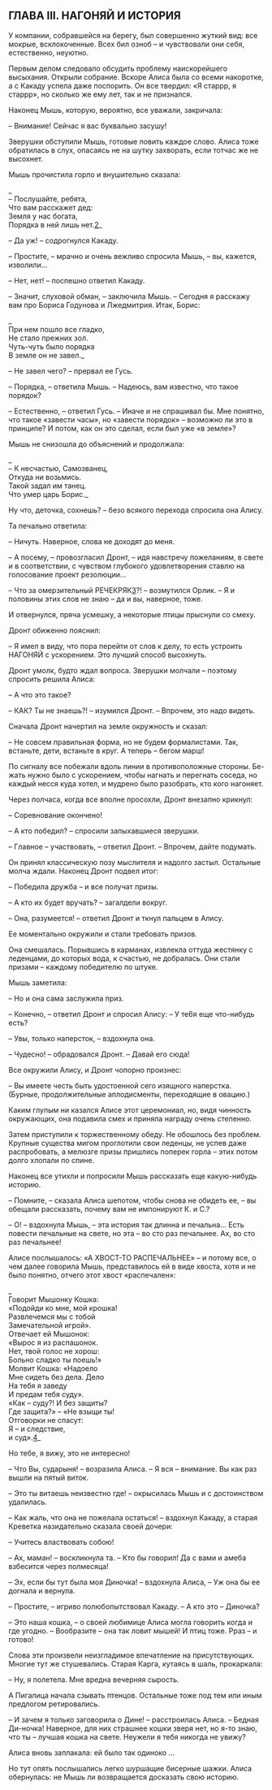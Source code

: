 ## ГЛАВА III. НАГОНЯЙ И ИСТОРИЯ

У компании, собравшейся на берегу, был совершенно жуткий вид: все мокрые, всклокоченные. Всех бил озноб – и чувствовали они себя, естественно, неуютно.

Первым делом следовало обсудить проблему наискорейшего высыхания. Открыли собрание. Вскоре Алиса была со всеми накоротке, а с Какаду успела даже поспорить. Он все твердил: «Я старрр, я старрр», но сколько же ему лет, так и не признался.

Наконец Мышь, которую, вероятно, все уважали, закричала:

– Внимание! Сейчас я вас буквально засушу!

Зверушки обступили Мышь, готовые ловить каждое слово. Алиса тоже обратилась в слух, опасаясь не на шутку захворать, если тотчас же не высохнет.

Мышь прочистила горло и внушительно сказала:

_  
– Послушайте, ребята,  
Что вам расскажет дед:  
Земля у нас богата,  
Порядка в ней лишь нет.[2](https://wysotsky.com/0011/1049-25.htm#fn_02)_

– Да уж! – содрогнулся Какаду.

– Простите, – мрачно и очень вежливо спросила Мышь, – вы, кажется, изволили...

– Нет, нет! – поспешно ответил Какаду.

– Значит, слуховой обман, – заключила Мышь. – Сегодня я расскажу вам про Бориса Годунова и Лжедмитрия. Итак, Борис:

_  
При нем пошло все гладко,  
Не стало прежних зол.  
Чуть-чуть было порядка  
В земле он не завел._

– Не завел чего? – прервал ее Гусь.

– Порядка, – ответила Мышь. – Надеюсь, вам известно, чтo такое порядок?

– Естественно, – ответил Гусь. – Иначе и не спрашивал бы. Мне понятно, что такое «завести часы», но «завести порядок» – возможно ли это в принципе? И потом, как он это сделал, если был уже «в земле»?

Мышь не снизошла до объяснений и продолжала:

_  
– К несчастью, Самозванец,  
Откуда ни возьмись.  
Такой задал им танец.  
Что умер царь Борис._

Ну что, деточка, сохнешь? – безо всякого перехода спросила она Алису.

Та печально ответила:

– Ничуть. Наверное, слова не доходят до меня.

– А посему, – провозгласил Дронт, – идя навстречу пожеланиям, в свете и в соответствии, с чувством глубокого удовлетворения ставлю на голосование проект резолюции...

– Что за омерзительный РЕЧЕКРЯК[3](https://wysotsky.com/0011/1049-25.htm#fn_03)?! – возмутился Орлик. – Я и половины этих слов не знаю – да и вы, наверное, тоже.

И отвернулся, пряча усмешку, а некоторые птицы прыснули со смеху.

Дронт обиженно пояснил:

– Я имел в виду, что пора перейти от слов к делу, то есть устроить НАГОНЯЙ с ускорением. Это лучший способ высохнуть.

Дронт умолк, будто ждал вопроса. Зверушки молчали – поэтому спросить решила Алиса:

– А что это такое?

– КАК? Ты не знаешь?! – изумился Дронт. – Впрочем, это надо видеть.

Сначала Дронт начертил на земле окружность и сказал:

– Не совсем правильная форма, но не будем формалистами. Так, встаньте, дети, встаньте в круг. А теперь – бегом марш!

По сигналу все побежали вдоль линии в противоположные стороны. Бе-жать нужно было с ускорением, чтобы нагнать и перегнать соседа, но каждый несся куда хотел, и мудрено было разобрать, кто кого нагоняет.

Через полчаса, когда все вполне просохли, Дронт внезапно крикнул:

– Соревнование окончено!

– А кто победил? – спросили запыхавшиеся зверушки.

– Главное – участвовать, – ответил Дронт. – Впрочем, дайте подумать.

Он принял классическую позу мыслителя и надолго застыл. Остальные молча ждали. Наконец Дронт подвел итог:

– Победила дружба – и все получат призы.

– А кто их будет вручать? – загалдели вокруг.

– Она, разумеется! – ответил Дронт и ткнул пальцем в Алису.

Еe моментально окружили и стали требовать призов.

Она смешалась. Порывшись в карманах, извлекла оттуда жестянку с леденцами, до которых вода, к счастью, не добралась. Они стали призами – каждому победителю по штуке.

Мышь заметила:

– Но и она сама заслужила приз.

– Конечно, – ответил Дронт и спросил Алису: – У те6я еще что-нибудь есть?

– Увы, только наперсток, – вздохнула она.

– Чудесно! – обрадовался Дронт. – Давай его сюда!

Все окружили Алису, и Дронт чопорно произнес:

– Вы имеете честь быть удостоенной сего изящного наперстка. (Бурные, продолжительные аплодисменты, переходящие в овацию.)

Каким глупым ни казался Алисе этот церемониал, но, видя чинность окружающих, она подавила смех и приняла награду очень степенно.

Затем приступили к торжественному обеду. Не обошлось без проблем. Крупные существа мигом проглотили свои леденцы, не успев даже распробовать, а мелюзге призы пришлись поперек горла – этих потом долго хлопали по спине.

Наконец все утихли и попросили Мышь рассказать еще какую-нибудь историю.

– Помните, – сказала Алиса шепотом, чтобы снова не обидеть ее, – вы обещали рассказать, почему вам не импонируют К. и С.?

– О! – вздохнула Мышь, – эта история так длинна и печальна... Есть повести печальные на свете, но эта – во сто раз печальнее. Ах, во сто раз печальнее!

Алисе послышалось: «А ХВОСТ-ТО РАСПЕЧАЛЬНЕЕ» – и потому все, о чем далее говорила Мышь, представилось ей в виде хвоста, хотя и не было понятно, отчего этот хвост «распечален»:

_  
Говорит Мышонку Кошка:  
«Подойди ко мне, мой крошка!  
Развлечемся мы с тобой  
Замечательной игрой».  
Отвечает ей Мышонок:  
«Вырос я из распашонок.  
Нет, твой голос не хорош:  
Больно сладко ты поешь!»  
Молвит Кошка: «Надоело  
Мне сидеть без дела. Дело  
На тебя я заведу  
И предам тебя суду».  
«Как – суду?! И без защиты?  
Где защита?» – «Не взыщи ты!  
Отговорки не спасут:  
Я – и следствие,  
и суд».[4](https://wysotsky.com/0011/1049-25.htm#fn_04)_

Но тебе, я вижу, это не интересно!

– Что Вы, сударыня! – возразила Алиса. – Я вся – внимание. Вы как раз вышли на пятый виток.

– Это ты витаешь неизвестно где! – окрысилась Мышь и с достоинством удалилась.

– Как жаль, что она не пожелала остаться! – вздохнул Какаду, а старая Креветка назидательно сказала своей дочери:

– Учитесь властвовать собою!

– Ах, маман! – воскликнула та. – Кто бы говорил! Да с вами и амеба взбесится через полмесяца!

– Эx, если бы тут была моя Диночка! – вздохнула Алиса, – Уж она бы ее догнала и вернула.

– Простите, – игриво полюбопытствовал Какаду. – А кто это – Диночка?

– Это наша кошка, – о своей любимице Алиса могла говорить когда и где угодно. – Вообразите – она так ловит мышей! И птиц тоже. Рраз – и готово!

Слова эти произвели неизгладимое впечатление на присутствующих. Многие тут же стушевались. Старая Карга, кутаясь в шаль, прокаркала:

– Ну, я полетела. Мне вредна вечерняя сырость.

А Пигалица начала сзывать птенцов. Остальные тоже под тем или иным предлогом ретировались.

– И зачем я только заговорила о Дине! – расстроилась Алиса. – Бедная Ди-ночка! Наверное, для них страшнее кошки зверя нет, но я-то знаю, что ты – лучшая кошка на свете. Неужели я тебя никогда не увижу?

Алиса вновь заплакала: ей было так одиноко ...

Но тут опять послышались легко шуршащие бисерные шажки. Алиса обернулась: не Мышь ли возвращается досказать свою историю.